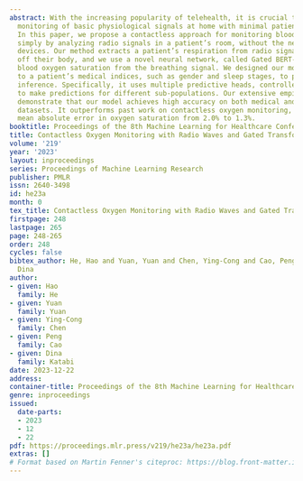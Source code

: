 ```yaml
---
abstract: With the increasing popularity of telehealth, it is crucial to ensure accurate
  monitoring of basic physiological signals at home with minimal patient overhead.
  In this paper, we propose a contactless approach for monitoring blood oxygen levels
  simply by analyzing radio signals in a patient’s room, without the need for wearable
  devices. Our method extracts a patient’s respiration from radio signals that bounce
  off their body, and we use a novel neural network, called Gated BERT-UNet, to estimate
  blood oxygen saturation from the breathing signal. We designed our model to adapt
  to a patient’s medical indices, such as gender and sleep stages, to provide personalized
  inference. Specifically, it uses multiple predictive heads, controlled by a gate,
  to make predictions for different sub-populations. Our extensive empirical results
  demonstrate that our model achieves high accuracy on both medical and radio-frequency
  datasets. It outperforms past work on contactless oxygen monitoring, reducing the
  mean absolute error in oxygen saturation from 2.0% to 1.3%.
booktitle: Proceedings of the 8th Machine Learning for Healthcare Conference
title: Contactless Oxygen Monitoring with Radio Waves and Gated Transformer
volume: '219'
year: '2023'
layout: inproceedings
series: Proceedings of Machine Learning Research
publisher: PMLR
issn: 2640-3498
id: he23a
month: 0
tex_title: Contactless Oxygen Monitoring with Radio Waves and Gated Transformer
firstpage: 248
lastpage: 265
page: 248-265
order: 248
cycles: false
bibtex_author: He, Hao and Yuan, Yuan and Chen, Ying-Cong and Cao, Peng and Katabi,
  Dina
author:
- given: Hao
  family: He
- given: Yuan
  family: Yuan
- given: Ying-Cong
  family: Chen
- given: Peng
  family: Cao
- given: Dina
  family: Katabi
date: 2023-12-22
address:
container-title: Proceedings of the 8th Machine Learning for Healthcare Conference
genre: inproceedings
issued:
  date-parts:
  - 2023
  - 12
  - 22
pdf: https://proceedings.mlr.press/v219/he23a/he23a.pdf
extras: []
# Format based on Martin Fenner's citeproc: https://blog.front-matter.io/posts/citeproc-yaml-for-bibliographies/
---
```

